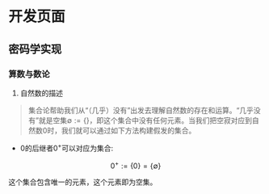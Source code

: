 # 开发页面

## 密码学实现

### 算数与数论

1. 自然数的描述

> 集合论帮助我们从“（几乎）没有”出发去理解自然数的存在和运算。“几乎没有”就是空集$\emptyset :=\{\}$，即这个集合中没有任何元素。当我们把空寂对应到自然数0时，我们就可以通过如下方法构建假发的集合。

+ 0的后继者$0^+$可以对应为集合:

```math
0^+:=\{0\}=\{\emptyset\}
```

这个集合包含唯一的元素，这个元素即为空集。
